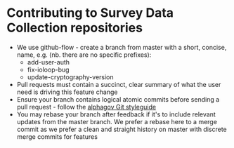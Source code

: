 Contributing to Survey Data Collection repositories
===================================================

* We use github-flow - create a branch from master with a short, concise, name, e.g. (nb. there are no specific prefixes):
    * add-user-auth
    * fix-ioloop-bug
    * update-cryptography-version
* Pull requests must contain a succinct, clear summary of what the user need is driving this feature change
* Ensure your branch contains logical atomic commits before sending a pull request - follow the [alphagov Git styleguide](https://github.com/alphagov/styleguides/blob/master/git.md)
* You may rebase your branch after feedback if it's to include relevant updates from the master branch. We prefer a rebase here to a merge commit as we
prefer a clean and straight history on master with discrete merge commits for features
